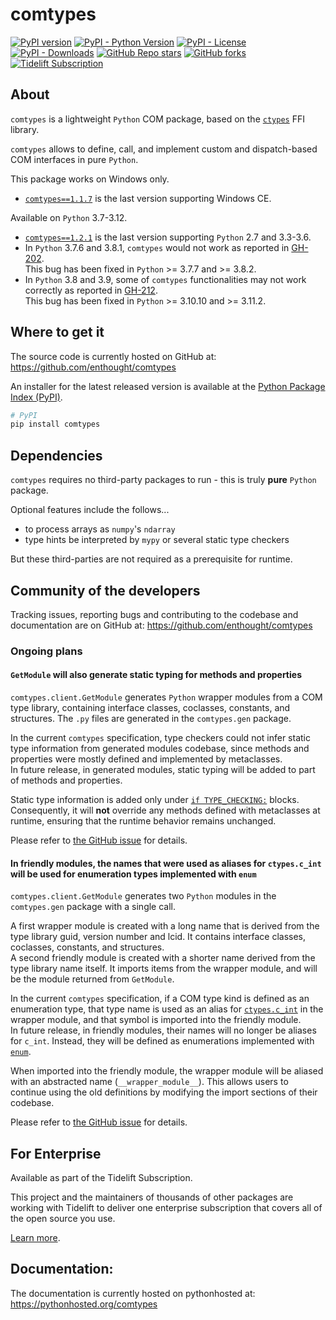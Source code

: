 # comtypes

[![PyPI version](https://badge.fury.io/py/comtypes.svg)](https://pypi.org/project/comtypes/) [![PyPI - Python Version](https://img.shields.io/pypi/pyversions/comtypes)](https://pypi.org/project/comtypes/) [![PyPI - License](https://img.shields.io/pypi/l/comtypes)](https://pypi.org/project/comtypes/) [![PyPI - Downloads](https://img.shields.io/pypi/dd/comtypes)](https://pypi.org/project/comtypes/)
[![GitHub Repo stars](https://img.shields.io/github/stars/enthought/comtypes?style=social)](https://github.com/enthought/comtypes/stargazers) [![GitHub forks](https://img.shields.io/github/forks/enthought/comtypes?style=social)](https://github.com/enthought/comtypes/network/members)
[![Tidelift Subscription](https://tidelift.com/badges/package/pypi/comtypes)](https://tidelift.com/subscription/pkg/pypi-comtypes?utm_source=pypi-comtypes&utm_medium=readme)

## About

`comtypes` is a lightweight `Python` COM package, based on the [`ctypes`](https://docs.python.org/library/ctypes.html) FFI library.

`comtypes` allows to define, call, and implement custom and dispatch-based COM interfaces in pure `Python`.

This package works on Windows only.
- [`comtypes==1.1.7`](https://pypi.org/project/comtypes/1.1.7/) is the last version supporting Windows CE.

Available on `Python` 3.7-3.12.
- [`comtypes==1.2.1`](https://pypi.org/project/comtypes/1.2.1/) is the last version supporting `Python` 2.7 and 3.3-3.6.
- In `Python` 3.7.6 and 3.8.1, `comtypes` would not work as reported in [GH-202](https://github.com/enthought/comtypes/issues/202).  
This bug has been fixed in `Python` >= 3.7.7 and >= 3.8.2.
- In `Python` 3.8 and 3.9, some of `comtypes` functionalities may not work correctly as reported in [GH-212](https://github.com/enthought/comtypes/issues/212).  
This bug has been fixed in `Python` >= 3.10.10 and >= 3.11.2.

## Where to get it

The source code is currently hosted on GitHub at:
https://github.com/enthought/comtypes

An installer for the latest released version is available at the [Python Package Index (PyPI)](https://pypi.org/project/comtypes).

```sh
# PyPI
pip install comtypes
```

## Dependencies

`comtypes` requires no third-party packages to run - this is truly **pure** `Python` package.

Optional features include the follows...
- to process arrays as `numpy`'s `ndarray`
- type hints be interpreted by `mypy` or several static type checkers

But these third-parties are not required as a prerequisite for runtime.

## Community of the developers

Tracking issues, reporting bugs and contributing to the codebase and documentation are on GitHub at:
https://github.com/enthought/comtypes

<a id="ongoing-plans"></a>
### Ongoing plans
#### `GetModule` will also generate static typing for methods and properties
`comtypes.client.GetModule` generates `Python` wrapper modules from a COM type library, containing interface classes, coclasses, constants, and structures. The `.py` files are generated in the `comtypes.gen` package.

In the current `comtypes` specification, type checkers could not infer static type information from generated modules codebase, since methods and properties were mostly defined and implemented by metaclasses.  
In future release, in generated modules, static typing will be added to part of methods and properties.

Static type information is added only under [`if TYPE_CHECKING:`](https://docs.python.org/3/library/typing.html#typing.TYPE_CHECKING) blocks. Consequently, it will **not** override any methods defined with metaclasses at runtime, ensuring that the runtime behavior remains unchanged.

Please refer to [the GitHub issue](https://github.com/enthought/comtypes/issues/400) for details.

#### In friendly modules, the names that were used as aliases for `ctypes.c_int` will be used for enumeration types implemented with `enum`
`comtypes.client.GetModule` generates two `Python` modules in the `comtypes.gen` package with a single call.

A first wrapper module is created with a long name that is derived from the type library guid, version number and lcid. It contains interface classes, coclasses, constants, and structures.  
A second friendly module is created with a shorter name derived from the type library name itself. It imports items from the wrapper module, and will be the module returned from `GetModule`.

In the current `comtypes` specification, if a COM type kind is defined as an enumeration type, that type name is used as an alias for [`ctypes.c_int`](https://docs.python.org/3/library/ctypes.html#ctypes.c_int) in the wrapper module, and that symbol is imported into the friendly module.  
In future release, in friendly modules, their names will no longer be aliases for `c_int`. Instead, they will be defined as enumerations implemented with [`enum`](https://docs.python.org/3/library/enum.html).

When imported into the friendly module, the wrapper module will be aliased with an abstracted name (`__wrapper_module__`). This allows users to continue using the old definitions by modifying the import sections of their codebase.

Please refer to [the GitHub issue](https://github.com/enthought/comtypes/issues/345) for details.

## For Enterprise

Available as part of the Tidelift Subscription.

This project and the maintainers of thousands of other packages are working with Tidelift to deliver one enterprise subscription that covers all of the open source you use.

[Learn more](https://tidelift.com/subscription/pkg/pypi-comtypes?utm_source=pypi-comtypes&utm_medium=referral&utm_campaign=github).

## Documentation:

The documentation is currently hosted on pythonhosted at:
https://pythonhosted.org/comtypes
